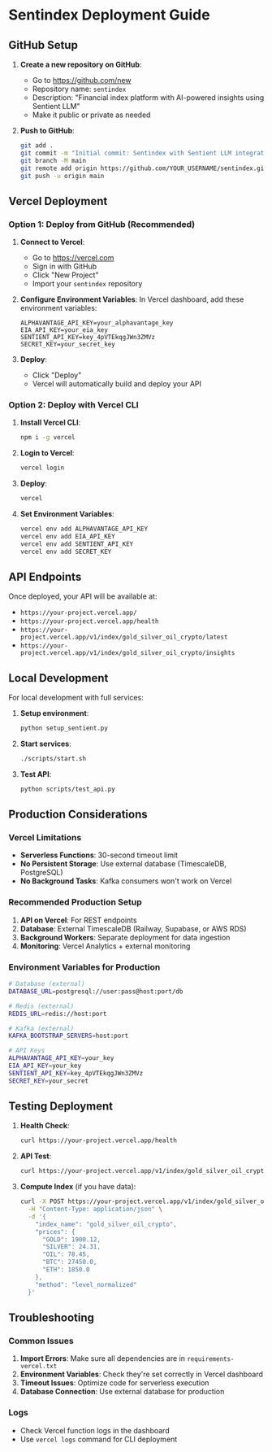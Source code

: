 # Sentindex Deployment Guide

## GitHub Setup

1. **Create a new repository on GitHub**:
   - Go to https://github.com/new
   - Repository name: `sentindex`
   - Description: "Financial index platform with AI-powered insights using Sentient LLM"
   - Make it public or private as needed

2. **Push to GitHub**:
   ```bash
   git add .
   git commit -m "Initial commit: Sentindex with Sentient LLM integration"
   git branch -M main
   git remote add origin https://github.com/YOUR_USERNAME/sentindex.git
   git push -u origin main
   ```

## Vercel Deployment

### Option 1: Deploy from GitHub (Recommended)

1. **Connect to Vercel**:
   - Go to https://vercel.com
   - Sign in with GitHub
   - Click "New Project"
   - Import your `sentindex` repository

2. **Configure Environment Variables**:
   In Vercel dashboard, add these environment variables:
   ```
   ALPHAVANTAGE_API_KEY=your_alphavantage_key
   EIA_API_KEY=your_eia_key
   SENTIENT_API_KEY=key_4pVTEkqgJWn3ZMVz
   SECRET_KEY=your_secret_key
   ```

3. **Deploy**:
   - Click "Deploy"
   - Vercel will automatically build and deploy your API

### Option 2: Deploy with Vercel CLI

1. **Install Vercel CLI**:
   ```bash
   npm i -g vercel
   ```

2. **Login to Vercel**:
   ```bash
   vercel login
   ```

3. **Deploy**:
   ```bash
   vercel
   ```

4. **Set Environment Variables**:
   ```bash
   vercel env add ALPHAVANTAGE_API_KEY
   vercel env add EIA_API_KEY
   vercel env add SENTIENT_API_KEY
   vercel env add SECRET_KEY
   ```

## API Endpoints

Once deployed, your API will be available at:
- `https://your-project.vercel.app/`
- `https://your-project.vercel.app/health`
- `https://your-project.vercel.app/v1/index/gold_silver_oil_crypto/latest`
- `https://your-project.vercel.app/v1/index/gold_silver_oil_crypto/insights`

## Local Development

For local development with full services:

1. **Setup environment**:
   ```bash
   python setup_sentient.py
   ```

2. **Start services**:
   ```bash
   ./scripts/start.sh
   ```

3. **Test API**:
   ```bash
   python scripts/test_api.py
   ```

## Production Considerations

### Vercel Limitations
- **Serverless Functions**: 30-second timeout limit
- **No Persistent Storage**: Use external database (TimescaleDB, PostgreSQL)
- **No Background Tasks**: Kafka consumers won't work on Vercel

### Recommended Production Setup
1. **API on Vercel**: For REST endpoints
2. **Database**: External TimescaleDB (Railway, Supabase, or AWS RDS)
3. **Background Workers**: Separate deployment for data ingestion
4. **Monitoring**: Vercel Analytics + external monitoring

### Environment Variables for Production
```bash
# Database (external)
DATABASE_URL=postgresql://user:pass@host:port/db

# Redis (external)
REDIS_URL=redis://host:port

# Kafka (external)
KAFKA_BOOTSTRAP_SERVERS=host:port

# API Keys
ALPHAVANTAGE_API_KEY=your_key
EIA_API_KEY=your_key
SENTIENT_API_KEY=key_4pVTEkqgJWn3ZMVz
SECRET_KEY=your_secret
```

## Testing Deployment

1. **Health Check**:
   ```bash
   curl https://your-project.vercel.app/health
   ```

2. **API Test**:
   ```bash
   curl https://your-project.vercel.app/v1/index/gold_silver_oil_crypto/latest
   ```

3. **Compute Index** (if you have data):
   ```bash
   curl -X POST https://your-project.vercel.app/v1/index/gold_silver_oil_crypto/compute \
     -H "Content-Type: application/json" \
     -d '{
       "index_name": "gold_silver_oil_crypto",
       "prices": {
         "GOLD": 1900.12,
         "SILVER": 24.31,
         "OIL": 78.45,
         "BTC": 27450.0,
         "ETH": 1850.0
       },
       "method": "level_normalized"
     }'
   ```

## Troubleshooting

### Common Issues
1. **Import Errors**: Make sure all dependencies are in `requirements-vercel.txt`
2. **Environment Variables**: Check they're set correctly in Vercel dashboard
3. **Timeout Issues**: Optimize code for serverless execution
4. **Database Connection**: Use external database for production

### Logs
- Check Vercel function logs in the dashboard
- Use `vercel logs` command for CLI deployment
